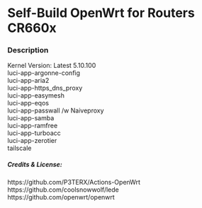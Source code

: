 
<h1>Self-Build OpenWrt for Routers CR660x</h1>

<h3>Description</h3>
Kernel Version: Latest 5.10.100<br>
luci-app-argonne-config<br>
luci-app-aria2<br>
luci-app-https_dns_proxy<br>
luci-app-easymesh<br>
luci-app-eqos<br>
luci-app-passwall /w Naiveproxy<br>
luci-app-samba<br>
luci-app-ramfree<br>
luci-app-turboacc<br>
luci-app-zerotier<br>
tailscale<br>



<h5>Credits & License:</h5>
https://github.com/P3TERX/Actions-OpenWrt<br>
https://github.com/coolsnowwolf/lede<br>
https://github.com/openwrt/openwrt
